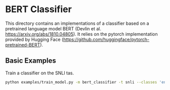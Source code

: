 # BERT Classifier

This directory contains an implementations of a classifier based on a pretrained language model BERT (Devlin et al. https://arxiv.org/abs/1810.04805).
It relies on the pytorch implementation provided by Hugging Face (https://github.com/huggingface/pytorch-pretrained-BERT).


## Basic Examples

Train a classifier on the SNLI tas.
```bash
python examples/train_model.py -m bert_classifier -t snli --classes 'entailment' 'contradiction' 'neutral' -mf /tmp/BERT_snli -bs 20
```
